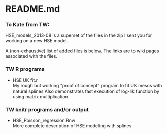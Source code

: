 README.md
===================

### To Kate from TW:

HSE_models_2013-08 is a superset of the files in the zip I sent you for working on a new HSE model.

A (non-exhaustive) list of added files is below.  The links are to wiki pages associated with the files.


### TW R programs 

* HSE UK fit.r    
   My rough but working "proof of concept" program to fit UK mesos with natural splines
   Also demonstrates fast execution of log-lik function by using matrix multiplication

### TW knitr programs and/or output

* HSE_Poisson_regression.Rnw   
   More complete description of HSE modeling with splines
